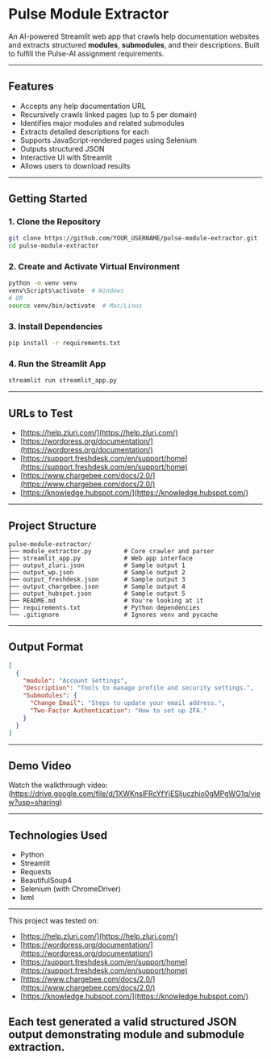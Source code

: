 # Pulse Module Extractor

An AI-powered Streamlit web app that crawls help documentation websites and extracts structured **modules**, **submodules**, and their descriptions. Built to fulfill the Pulse-AI assignment requirements.

---
## Features

* Accepts any help documentation URL
* Recursively crawls linked pages (up to 5 per domain)
* Identifies major modules and related submodules
* Extracts detailed descriptions for each
* Supports JavaScript-rendered pages using Selenium
* Outputs structured JSON
* Interactive UI with Streamlit
* Allows users to download results

---

##  Getting Started

### 1. Clone the Repository

```bash
git clone https://github.com/YOUR_USERNAME/pulse-module-extractor.git
cd pulse-module-extractor
```

### 2. Create and Activate Virtual Environment

```bash
python -m venv venv
venv\Scripts\activate  # Windows
# OR
source venv/bin/activate  # Mac/Linux
```

### 3. Install Dependencies

```bash
pip install -r requirements.txt
```

### 4. Run the Streamlit App

```bash
streamlit run streamlit_app.py
```

---

##  URLs to Test

* [https://help.zluri.com/](https://help.zluri.com/)
* [https://wordpress.org/documentation/](https://wordpress.org/documentation/)
* [https://support.freshdesk.com/en/support/home](https://support.freshdesk.com/en/support/home)
* [https://www.chargebee.com/docs/2.0/](https://www.chargebee.com/docs/2.0/)
* [https://knowledge.hubspot.com/](https://knowledge.hubspot.com/)


---

## Project Structure

```
pulse-module-extractor/
├── module_extractor.py         # Core crawler and parser
├── streamlit_app.py            # Web app interface
├── output_zluri.json           # Sample output 1
├── output_wp.json              # Sample output 2
├── output_freshdesk.json       # Sample output 3
├── output_chargebee.json       # Sample output 4
├── output_hubspot.json         # Sample output 5
├── README.md                   # You're looking at it
├── requirements.txt            # Python dependencies
└── .gitignore                  # Ignores venv and pycache
```

---

## Output Format

```json
[
  {
    "module": "Account Settings",
    "Description": "Tools to manage profile and security settings.",
    "Submodules": {
      "Change Email": "Steps to update your email address.",
      "Two-Factor Authentication": "How to set up 2FA."
    }
  }
]
```

---

## Demo Video

Watch the walkthrough video: (https://drive.google.com/file/d/1XWKnslFRcYfYjESIjuczhio0gMPgWG1q/view?usp=sharing)

---

## Technologies Used

* Python
* Streamlit
* Requests
* BeautifulSoup4
* Selenium (with ChromeDriver)
* lxml

---


This project was tested on:

* [https://help.zluri.com/](https://help.zluri.com/)
* [https://wordpress.org/documentation/](https://wordpress.org/documentation/)
* [https://support.freshdesk.com/en/support/home](https://support.freshdesk.com/en/support/home)
* [https://www.chargebee.com/docs/2.0/](https://www.chargebee.com/docs/2.0/)
* [https://knowledge.hubspot.com/](https://knowledge.hubspot.com/)

Each test generated a valid structured JSON output demonstrating module and submodule extraction.
---

